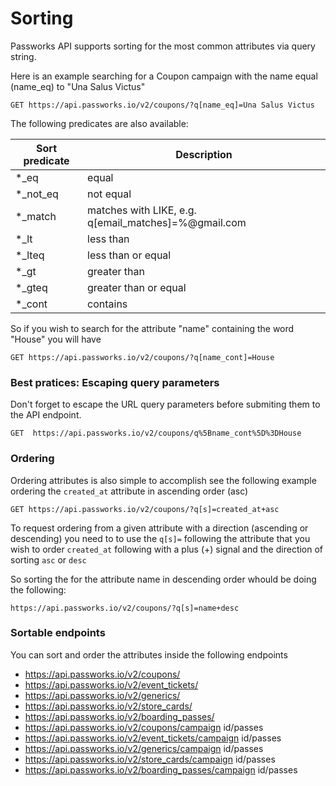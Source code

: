 # Sorting

Passworks API supports sorting for the most common attributes via query string.

Here is an example searching for a Coupon campaign with the name equal (name_eq) to "Una Salus Victus"

```
GET https://api.passworks.io/v2/coupons/?q[name_eq]=Una Salus Victus
```

The following predicates are also available:

| Sort predicate | Description |
|-------|-------|
| *_eq | equal |
| *\_not\_eq | not equal |
| *\_match | matches with LIKE, e.g. q[email_matches]=%@gmail.com |
| *\_lt | less than |
| *\_lteq | less than or equal |
| *\_gt | greater than |
| *\_gteq | greater than or equal |
| *\_cont | contains |

So if you wish to search for the attribute "name" containing the word "House" you will have

```
GET https://api.passworks.io/v2/coupons/?q[name_cont]=House
```

### Best pratices: Escaping query parameters

Don't forget to escape the URL query parameters before submiting them to the API endpoint.

```
GET  https://api.passworks.io/v2/coupons/q%5Bname_cont%5D%3DHouse
```

### Ordering

Ordering attributes is also simple to accomplish see the following example ordering the `created_at` attribute in ascending order (asc)

```
GET https://api.passworks.io/v2/coupons/?q[s]=created_at+asc
```

To request ordering from a given attribute with a direction (ascending or descending) you need to to use the `q[s]=` following the attribute that you wish to order `created_at` following with a plus (+) signal and the direction of sorting `asc` or `desc`

So sorting the for the attribute name in descending order whould be doing the following:


```
https://api.passworks.io/v2/coupons/?q[s]=name+desc
```

### Sortable endpoints

You can sort and order the attributes inside the following endpoints

- https://api.passworks.io/v2/coupons/
- https://api.passworks.io/v2/event_tickets/
- https://api.passworks.io/v2/generics/
- https://api.passworks.io/v2/store_cards/
- https://api.passworks.io/v2/boarding_passes/
- https://api.passworks.io/v2/coupons/campaign id/passes
- https://api.passworks.io/v2/event_tickets/campaign id/passes
- https://api.passworks.io/v2/generics/campaign id/passes
- https://api.passworks.io/v2/store_cards/campaign id/passes
- https://api.passworks.io/v2/boarding_passes/campaign id/passes
